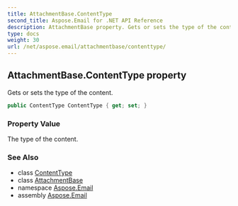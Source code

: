 ```yaml
---
title: AttachmentBase.ContentType
second_title: Aspose.Email for .NET API Reference
description: AttachmentBase property. Gets or sets the type of the content
type: docs
weight: 30
url: /net/aspose.email/attachmentbase/contenttype/
---
```

## AttachmentBase.ContentType property

Gets or sets the type of the content.

```csharp
public ContentType ContentType { get; set; }
```

### Property Value

The type of the content.

### See Also

* class [ContentType](../../../aspose.email.mime/contenttype/)
* class [AttachmentBase](../)
* namespace [Aspose.Email](../../attachmentbase/)
* assembly [Aspose.Email](../../../)


